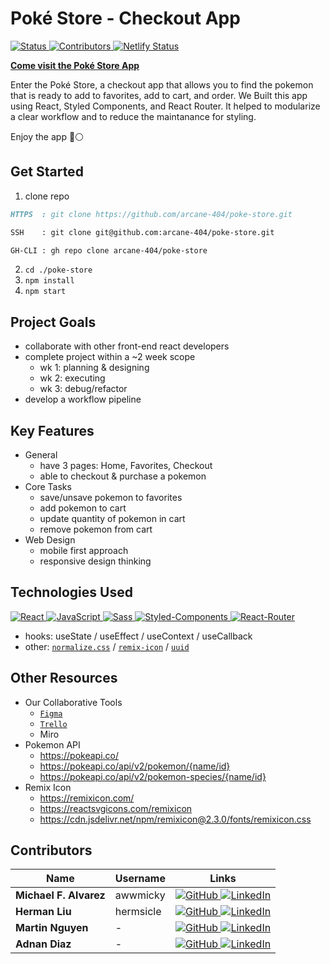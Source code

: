 # Poké Store - Checkout App

[ ![Status][Badge-Status] ][Site-Page]
[ ![Contributors][Badge-Contributors] ](#Contributors)
[ ![Netlify Status][Badge-Netlify] ][Netlify]

[ **Come visit the Poké Store App** ][Site-Page]

Enter the Poké Store, a checkout app that allows you to find the pokemon that is ready to add to favorites, add to cart, and order. We Built this app using React, Styled Components, and React Router. It helped to modularize a clear workflow and to reduce the maintanance for styling. 

Enjoy the app 🔴⚪

## Get Started

1. clone repo
```md
HTTPS  : git clone https://github.com/arcane-404/poke-store.git

SSH    : git clone git@github.com:arcane-404/poke-store.git

GH-CLI : gh repo clone arcane-404/poke-store
```
2. `cd ./poke-store`
3. `npm install`
4. `npm start`

## Project Goals

- collaborate with other front-end react developers
- complete project within a ~2 week scope
  - wk 1: planning & designing
  - wk 2: executing
  - wk 3: debug/refactor
- develop a workflow pipeline

<!-- 
### Main
### Challenges
### Outcome
-->

## Key Features

- General
  - have 3 pages: Home, Favorites, Checkout
  - able to checkout & purchase a pokemon
- Core Tasks
  - save/unsave pokemon to favorites
  - add pokemon to cart
  - update quantity of pokemon in cart
  - remove pokemon from cart
- Web Design
  - mobile first approach
  - responsive design thinking

## Technologies Used

[ ![React][Badge-React] ][React]
[ ![JavaScript][Badge-JavaScript] ][JavaScript]
[ ![Sass][Badge-Sass] ][Sass]
[ ![Styled-Components][Badge-Styled-Components] ][Styled-Components]
[ ![React-Router][Badge-React-Router] ][React-Router]
- hooks:
useState /
useEffect / 
useContext /
useCallback
- other: 
[`normalize.css`][normalize-css] / 
[`remix-icon`][remix-icon] /
[`uuid`][uuid]

## Other Resources

- Our Collaborative Tools
  - [`Figma`][Figma]
  - [`Trello`][Trello]
  - Miro
- Pokemon API
  - https://pokeapi.co/
  - https://pokeapi.co/api/v2/pokemon/{name/id}
  - https://pokeapi.co/api/v2/pokemon-species/{name/id}
- Remix Icon
  - https://remixicon.com/
  - https://reactsvgicons.com/remixicon
  - https://cdn.jsdelivr.net/npm/remixicon@2.3.0/fonts/remixicon.css

## Contributors

| Name  | Username  | Links |
| ----- | --------- | ----- |
| **Michael F. Alvarez** | awwmicky   | [ ![GitHub][Badge-GitHub] ][Micky-GitHub] [ ![LinkedIn][Badge-LinkedIn] ][Micky-LinkedIn] |
| **Herman Liu**         | hermsicle  | [ ![GitHub][Badge-GitHub] ][Herman-GitHub] [ ![LinkedIn][Badge-LinkedIn] ][Herman-LinkedIn] |
| **Martin Nguyen**      | - | [ ![GitHub][Badge-GitHub] ][Martin-GitHub] [ ![LinkedIn][Badge-LinkedIn] ][Martin-LinkedIn] |
| **Adnan Diaz**         | - | [ ![GitHub][Badge-GitHub] ][Adnan-GitHub] [ ![LinkedIn][Badge-LinkedIn] ][Adnan-LinkedIn] |

<!--  -->

<!-- status: Live_App | Debug | In_Development -->
<!-- badge color: success | important | informational -->
[Badge-Status]: https://img.shields.io/badge/Status-Live_Web_App-success?style=for-the-badge
[Badge-Contributors]: https://img.shields.io/github/contributors/Arcane-404/poke-store?color=lightgreen&style=for-the-badge
[Site-Page]: https://the-poke-store.netlify.app/

[Badge-Netlify]: https://api.netlify.com/api/v1/badges/47b0d6c7-6655-4410-9aa7-f85789a646b2/deploy-status
[Netlify]: https://app.netlify.com/sites/the-poke-store/deploys

[Figma]: https://www.figma.com/file/teMV2bbWUKLSKlkn8NHn0I/Poké-Store?node-id=0%3A1
[Trello]: https://trello.com/b/fz2gTMMX/poke-store
[Google Docs]: ___

[React]: https://reactjs.org/
[Sass]: https://sass-lang.com/
[JavaScript]: https://en.wikipedia.org/wiki/JavaScript
[TypeScript]: https://www.typescriptlang.org/
[Styled-Components]: https://styled-components.com/
[React-Router]: https://reactrouter.com/

[Badge-React]: https://img.shields.io/badge/-React-20232A.svg?&style=for-the-badge&logo=React&logoColor=61DAFB
[Badge-Sass]: https://img.shields.io/badge/-Sass-hotpink.svg?&style=for-the-badge&logo=Sass&logoColor=FFF
[Badge-JavaScript]: https://img.shields.io/badge/-JavaScript-323330.svg?&style=for-the-badge&logo=JavaScript&logoColor=F0DB4F
[Badge-TypeScript]: https://img.shields.io/badge/-TypeScript-323330.svg?&style=for-the-badge&logo=TypeScript&logoColor=007ACC
[Badge-Styled-Components]: https://img.shields.io/badge/-Styled_Components-DB7093.svg?&style=for-the-badge&logo=Styled-Components&logoColor=FFF
[Badge-React-Router]: https://img.shields.io/badge/-React_Router-CA4245.svg?style=for-the-badge&logo=React-Router&logoColor=FFF

<!-- [localForage]: https://localforage.github.io/localForage/ -->
<!-- [classnames]: https://jedwatson.github.io/classnames/ -->
[normalize-css]: https://necolas.github.io/normalize.css/
[remix-icon]: https://www.npmjs.com/package/remixicon-react
[uuid]: https://www.npmjs.com/package/uuid

[Badge-GitHub]: https://img.shields.io/badge/-GitHub-black.svg?style=for-the-badge&logo=GitHub&colorB=555
[Badge-LinkedIn]: https://img.shields.io/badge/-LinkedIn-black.svg?style=for-the-badge&logo=linkedin&colorB=555

[Micky-GitHub]: https://github.com/awwmicky
[Micky-LinkedIn]: https://www.linkedin.com/in/awwmicky/
[Herman-GitHub]: https://github.com/___
[Herman-LinkedIn]: https://www.linkedin.com/in/___/
[Martin-GitHub]: https://github.com/___
[Martin-LinkedIn]: https://www.linkedin.com/in/___/
[Adnan-GitHub]: https://github.com/___
[Adnan-LinkedIn]: https://www.linkedin.com/in/___/
